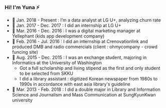 


### Hi! I'm Yuna ⚡

- 💼 Jan. 2018 - Present : I’m a data analyst at LG U+, analyzing churn rate
- 💼 Jan. 2017 - Dec. 2017 : I did an internship at LG U+
- 💼 Mar. 2016 - Dec. 2016 : I was a digital marketing manager at Yellephant (kids app development company)
- 💼 Feb. 2016 - Jul. 2016 : I did an internship at Crenovationlink and produced DMB and radio commercials (client : ohmycompany - crowd funcing site)
- 🌱 Aug. 2015 - Dec. 2015 : I was an exchange student, majoring in Informatics at the University of Washington
   - Got a full scholarship and living stipend as the first and only student to be selected from SKKU
   - I did a library assistant : digitized Korean newspaper from 1980s to 1990s in accordance with east asia library's guideline
- 🌱 Mar. 2013 - Feb. 2018 : I did a double major in Library and Information Science and Journalism and Mass Communication at SungKyunKwan university

<!--
**reasonmii/reasonmii** is a ✨ _special_ ✨ repository because its `README.md` (this file) appears on your GitHub profile.

Here are some ideas to get you started:

- 🔭 I’m currently working on ...
- 🌱 I’m currently learning ...
- 👯 I’m looking to collaborate on ...
- 🤔 I’m looking for help with ...
- 💬 Ask me about ...
- 📫 How to reach me: ...
- 😄 Pronouns: ...
- ⚡ Fun fact: ...
-->
